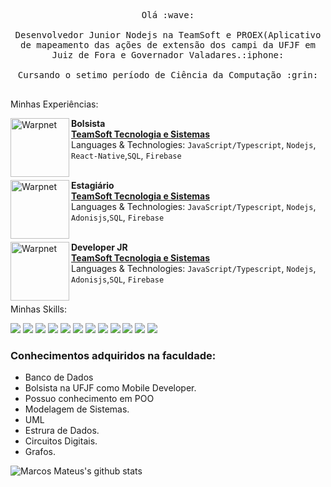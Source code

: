 <p align="center">

  <samp>
    Olá :wave:
    <br><br>
    Desenvolvedor Junior Nodejs na TeamSoft e PROEX(Aplicativo de mapeamento das ações de extensão dos campi da UFJF em Juiz de Fora e Governador Valadares.:iphone:
    <br><br>
   Cursando o setimo período de Ciência da Computação :grin:
    <br><br>
 
</p>
<p> Minhas Experiências: </p>

 

[<img align="left" height="94px" width="94px" alt="Warpnet" src="https://yt3.ggpht.com/ytc/AKedOLT_BA-BCJdGQeEMwv882b7S4e9CGm25ksyJJoUm=s900-c-k-c0x00ffffff-no-rj"/>](https://teamsoft.com.br/)

**Bolsista** \
[**TeamSoft Tecnologia e Sistemas**](https://teamsoft.com.br/) \
Languages & Technologies:  `JavaScript/Typescript`, `Nodejs`, `React-Native`,`SQL`, `Firebase`\
<br/>

[<img align="left" height="94px" width="94px" alt="Warpnet" src="https://media-exp1.licdn.com/dms/image/C4E0BAQEVFOIVYXK0IQ/company-logo_200_200/0/1576084127236?e=2159024400&v=beta&t=kBRrdgJIwjcI668_0q9clkOTMTFJ86tbAQWlqihXkXs"/>](https://teamsoft.com.br/)

**Estagiário** \
[**TeamSoft Tecnologia e Sistemas**](https://teamsoft.com.br/) \
Languages & Technologies:  `JavaScript/Typescript`, `Nodejs`, `Adonisjs`,`SQL`, `Firebase`\
<br/>

[<img align="left" height="94px" width="94px" alt="Warpnet" src="https://media-exp1.licdn.com/dms/image/C4E0BAQEVFOIVYXK0IQ/company-logo_200_200/0/1576084127236?e=2159024400&v=beta&t=kBRrdgJIwjcI668_0q9clkOTMTFJ86tbAQWlqihXkXs"/>](https://teamsoft.com.br/)

**Developer JR** \
[**TeamSoft Tecnologia e Sistemas**](https://teamsoft.com.br/) \
Languages & Technologies:  `JavaScript/Typescript`, `Nodejs`, `Adonisjs`,`SQL`, `Firebase`\
<br/>

<p> Minhas Skills: <p>
<img src="https://img.shields.io/badge/Node.js-43853D?style=for-the-badge&logo=node.js&logoColor=white" />
<img src="https://img.shields.io/badge/JavaScript-323330?style=for-the-badge&logo=javascript&logoColor=F7DF1E" />
<img src="https://img.shields.io/badge/TypeScript-007ACC?style=for-the-badge&logo=typescript&logoColor=white" />
<img src="https://img.shields.io/badge/C%2B%2B-00599C?style=for-the-badge&logo=c%2B%2B&logoColor=white" />
<img src="https://img.shields.io/badge/Express.js-404D59?style=for-the-badge" />
<img src="https://img.shields.io/badge/React-20232A?style=for-the-badge&logo=react&logoColor=61DAFB" />
<img src="https://img.shields.io/badge/React_Native-20232A?style=for-the-badge&logo=react&logoColor=61DAFB" />
<img src="https://img.shields.io/badge/MySQL-00000F?style=for-the-badge&logo=mysql&logoColor=white" />
<img src="https://img.shields.io/badge/PostgreSQL-316192?style=for-the-badge&logo=postgresql&logoColor=white" />
<img src="https://img.shields.io/badge/MariaDB-01529E?style=for-the-badge&logo=mariadb&logoColor=white" />
<img src="https://img.shields.io/badge/Firebase-F29D0C?style=for-the-badge&logo=firebase&logoColor=white" />
<img src="https://img.shields.io/badge/Microsoft_Azure-0089D6?style=for-the-badge&logo=microsoft-azure&logoColor=white" />
	
### Conhecimentos adquiridos na faculdade:
- Banco de Dados
- Bolsista na UFJF como Mobile Developer.
- Possuo conhecimento em POO 
- Modelagem de Sistemas.
- UML
- Estrura de Dados.
- Circuitos Digitais.
- Grafos.






![Marcos Mateus's github stats](https://github-readme-stats.vercel.app/api?username=MarcosMateusOS&show_icons=true&theme=radical)

<!--
**MarcosMateusOS/MarcosMateusOS** is a ✨ _special_ ✨ repository because its `README.md` (this file) appears on your GitHub profile.


### Salve :star_struck:!

### Estou no 6 semestre do curso Ciência da Computação
### Tenho o conhecimento: - C/C++        
<img src="https://icon-library.com/images/c-programming-icon/c-programming-icon-14.jpg" alt="rails" width="30" height="30"></img>
###                                     - Orientação a Objetos 
###                                     - React 
###                                     - React Native
###                                     - Java Script
###                                     - Node.js
###                                     - FireBase
###                                     - MongoDB
###                                     - Modelagem de Dados
### Bolsista na UFJF como Mobile Developer
### Sempre buscando melhorar.

